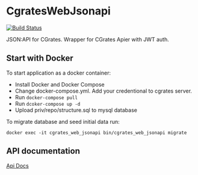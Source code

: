 # CgratesWebJsonapi
[![Build Status](https://travis-ci.org/max-konin/a2billing_rest_api.svg?branch=master)](https://travis-ci.org/cgrates-web/cgrates_web_jsonapi)

JSON:API for CGrates. Wrapper for CGrates Apier with JWT auth.

## Start with Docker

To start application as a docker container:
 * Install Docker and Docker Compose
 * Change docker-compose.yml. Add your credentional to cgrates server.
 * Run `docker-compose pull`
 * Run `dcoker-compose up -d`
 * Upload priv/repo/structure.sql to mysql database

To migrate database and seed initial data run:
```shell
docker exec -it cgrates_web_jsonapi bin/cgrates_web_jsonapi migrate
```

## API documentation
[Api Docs](https://github.com/cgrates-web/cgrates_web_jsonapi/blob/master/API.md)
